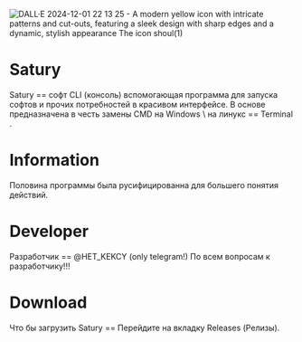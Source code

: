 ![DALL·E 2024-12-01 22 13 25 - A modern yellow icon with intricate patterns and cut-outs, featuring a sleek design with sharp edges and a dynamic, stylish appearance  The icon shoul(1)](https://github.com/user-attachments/assets/ccccaf38-91e3-433f-bb8c-24d64aa78d50)
# Satury
Satury == софт CLI (консоль) вспомогающая программа для запуска софтов и прочих потребностей в красивом интерфейсе.
В основе предназначена в честь замены CMD на Windows \\ на линукс == Terminal .

# Information 
Половина программы была русифицированна для большего понятия действий.

# Developer
Разработчик == @HET_KEKCY (only telegram!)
По всем вопросам к разработчику!!!

# Download
Что бы загрузить Satury == Перейдите на вкладку Releases (Релизы).
